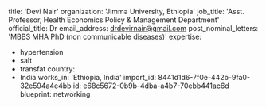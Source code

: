 title: 'Devi Nair'
organization: 'Jimma University, Ethiopia'
job_title: 'Asst. Professor, Health Economics Policy & Management Department'
official_title: Dr
email_address: drdevirnair@gmail.com
post_nominal_letters: 'MBBS MHA PhD (non communicable diseases)'
expertise:
  - hypertension
  - salt
  - transfat
country:
  - India
works_in: 'Ethiopia, India'
import_id: 8441d1d6-7f0e-442b-9fa0-32e594a4e4bb
id: e68c5672-0b9b-4dba-a4b7-70ebb441ac6d
blueprint: networking
